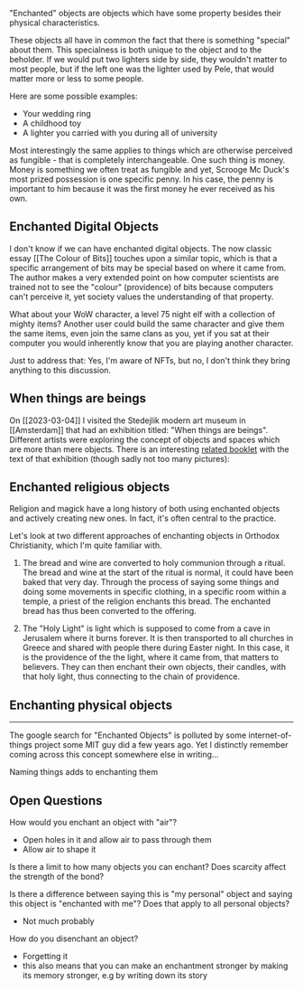 "Enchanted" objects are objects which have some property besides their physical characteristics.

These objects all have in common the fact that there is something "special" about them. This specialness is both unique to the object and to the beholder. If we would put two lighters side by side, they wouldn't matter to most people, but if the left one was the lighter used by Pele, that would matter more or less to some people.

Here are some possible examples:
* Your wedding ring
* A childhood toy
* A lighter you carried with you during all of university

Most interestingly the same applies to things which are otherwise perceived as fungible - that is completely interchangeable. One such thing is money. Money is something we often treat as fungible and yet, Scrooge Mc Duck's most prized possession is one specific penny. In his case, the penny is important to him because it was the first money he ever received as his own.

## Enchanted Digital Objects

I don't know if we can have enchanted digital objects. The now classic essay [[The Colour of Bits]] touches upon a similar topic, which is that a specific arrangement of bits may be special based on where it came from. The author makes a very extended point on how computer scientists are trained not to see the "colour" (providence) of bits because computers can't perceive it, yet society values the understanding of that property.

What about your WoW character, a level 75 night elf with a collection of mighty items? Another user could build the same character and give them the same items, even join the same clans as you, yet if you sat at their computer you would inherently know that you are playing another character.

Just to address that: Yes, I'm aware of NFTs, but no, I don't think they bring anything to this discussion.

## When things are beings

On [[2023-03-04]] I visited the Stedejlik modern art museum in [[Amsterdam]] that had an exhibition titled: "When things are beings". Different artists were exploring the concept of objects and spaces which are more than mere objects. There is an interesting [related booklet](../media/when-things-are-beings.pdf) with the text of that exhibition (though sadly not too many pictures): 


## Enchanted religious objects

Religion and magick have a long history of both using enchanted objects and actively creating new ones. In fact, it's often central to the practice.

Let's look at two different approaches of enchanting objects in Orthodox Christianity, which I'm quite familiar with.

1. The bread and wine are converted to holy communion through a ritual. The bread and wine at the start of the ritual is normal, it could have been baked that very day. Through the process of saying some things and doing some movements in specific clothing, in a specific room within a temple, a priest of the religion enchants this bread. The enchanted bread has thus been converted to the offering.

2. The "Holy Light" is light which is supposed to come from a cave in Jerusalem where it burns forever. It is then transported to all churches in Greece and shared with people there during Easter night. In this case, it is the providence of the the light, where it came from, that matters to believers. They can then enchant their own objects, their candles, with that holy light, thus connecting to the chain of providence.


## Enchanting physical objects


---

The google search for "Enchanted Objects" is polluted by some internet-of-things project some MIT guy did a few years ago. Yet I distinctly remember coming across this concept somewhere else in writing...

Naming things adds to enchanting them

## Open Questions

How would you enchant an object with "air"?
* Open holes in it and allow air to pass through them
* Allow air to shape it

Is there a limit to how many objects you can enchant?  Does scarcity affect the strength of the bond?

Is there a difference between saying this is "my personal" object and saying this object  is "enchanted with me"? Does that apply to all personal objects?
* Not much probably

How do you disenchant an object?
* Forgetting it
* this also means that you can make an enchantment stronger by making its memory stronger, e.g by writing down its story

